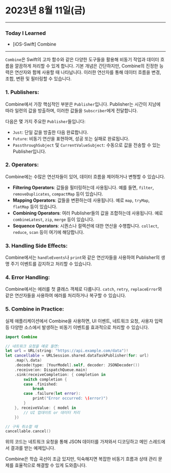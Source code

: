 # 2023년 8월 11일(금)

----

### Today I Learned 

- [iOS-Swift] Combine

---

`Combine`은 Swift의 고차 함수와 같은 다양한 도구들을 활용해 비동기 작업과 데이터 흐름을 깔끔하게 처리할 수 있게 합니다. 기본 개념은 간단하지만, Combine의 진정한 능력은 연산자와 함께 사용할 때 나타납니다. 이러한 연산자를 통해 데이터 흐름을 변경, 조합, 변환 및 필터링할 수 있습니다.

### 1. Publishers:

Combine에서 가장 핵심적인 부분은 `Publisher`입니다. Publisher는 시간이 지남에 따라 일련의 값을 방출하며, 이러한 값들을 `Subscriber`에게 전달합니다.

다음은 몇 가지 주요한 `Publisher`들입니다:

- `Just`: 단일 값을 방출한 다음 완료합니다.
- `Future`: 비동기 연산을 표현하며, 성공 또는 실패로 완료됩니다.
- `PassthroughSubject` 및 `CurrentValueSubject`: 수동으로 값을 전송할 수 있는 Publisher입니다.

### 2. Operators:

Combine에는 수많은 연산자들이 있어, 데이터 흐름을 제어하거나 변형할 수 있습니다.

- **Filtering Operators**: 값들을 필터링하는데 사용됩니다. 예를 들면, `filter`, `removeDuplicates`, `compactMap` 등이 있습니다.
- **Mapping Operators**: 값들을 변환하는데 사용됩니다. 예로 `map`, `tryMap`, `flatMap` 등이 있습니다.
- **Combining Operators**: 여러 Publisher들의 값을 조합하는데 사용됩니다. 예로 `combineLatest`, `zip`, `merge` 등이 있습니다.
- **Sequence Operators**: 시퀀스나 컬렉션에 대한 연산을 수행합니다. `collect`, `reduce`, `scan` 등이 여기에 해당합니다.

### 3. Handling Side Effects:

Combine에서는 `handleEvents`나 `print`와 같은 연산자들을 사용하여 Publisher의 생명 주기 이벤트를 감지하고 처리할 수 있습니다.

### 4. Error Handling:

Combine에서는 에러를 첫 클래스 객체로 다룹니다. `catch`, `retry`, `replaceError`와 같은 연산자들을 사용하여 에러를 처리하거나 복구할 수 있습니다.

### 5. Combine in Practice:

실제 애플리케이션에서 Combine을 사용하면, UI 이벤트, 네트워크 요청, 사용자 입력 등 다양한 소스에서 발생하는 비동기 이벤트를 효과적으로 처리할 수 있습니다.

```swift
import Combine

// 네트워크 요청을 예로 들면:
let url = URL(string: "https://api.example.com/data")!
let cancellable = URLSession.shared.dataTaskPublisher(for: url)
    .map(\.data)
    .decode(type: [YourModel].self, decoder: JSONDecoder())
    .receive(on: DispatchQueue.main)
    .sink(receiveCompletion: { completion in
        switch completion {
        case .finished:
            break
        case .failure(let error):
            print("Error occurred: \(error)")
        }
    }, receiveValue: { model in
        // UI 업데이트 or 데이터 처리
    })

// 구독 취소할 때
cancellable.cancel()
```

위의 코드는 네트워크 요청을 통해 JSON 데이터를 가져와서 디코딩하고 메인 스레드에서 결과를 받는 예제입니다.

Combine은 학습 곡선이 조금 있지만, 익숙해지면 복잡한 비동기 흐름과 상태 관리 문제를 효율적으로 해결할 수 있게 도와줍니다.